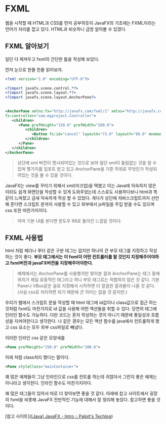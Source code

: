 # FXML

웹을 시작할 때 HTML과 CSS를 먼저 공부하듯이 JavaFX의 기초에는 FXML이라는 언어가 자리를 잡고 있다. HTML과 비슷하니 금방 알아볼 수 있겠다.

 

## FXML 알아보기

일단 다 제쳐두고 fxml의 간단한 틀을 작성해 보았다.

먼저 눈으로 한줄 한줄 읽어보자.

```xml
<?xml version="1.0" encoding="UTF-8"?>
 
<?import javafx.scene.control.*?>
<?import javafx.scene.layout.*?>
<?import javafx.scene.layout.AnchorPane?>
 
 
<AnchorPane xmlns:fx="http://javafx.com/fxml/1" xmlns="http://javafx.com/javafx/8"
fx:controller="com.myproject.Controller">
   <children>
      <Pane prefHeight="150.0" prefWidth="200.0">
         <children>
            <Button fx:id="cancel" layoutX="73.0" layoutY="89.0" mnemonicParsing="false" text="Button" />
         </children>
      </Pane>
   </children>
</AnchorPane>

```

> 상단에 xml 버전이 명시되어있는 것으로 보아 일단 xml이 틀림없는 것을 알 수 있며 몇가지를 임포트 받고 있고 AnchorPane을 기준 하위로 무엇인가 작성되어있는 것을 볼 수 있을 것이다. 



 JavaFX는 view를 꾸리기 위해서 xml(마크업)을 택했고 이는 Java에 익숙하지 않은 이라도 쉽게 화면단을 작성할 수 있게 도와주었는데 스스로도 사용하다보니 html과 똑같이 느껴졌고 금새 익숙하게 작성 할 수 있었다. 게다가 상단에 자바스크립트까지 선언해 준다면 스크립트 문까지 사용할 수 있고 외부에서 js파일을 주입 받을 수도 있으며 css 또한 마찬가지이다. 

> 아마 기본 UI를 본다면 윈도우 98로 돌아간 느낌일 것이다.



## FXML 사용법

html 처럼 헤더나 푸터 같은 구분 태그는 없지만 하나의 큰 부모 태그를 지정하고 작성하는 것이 좋다. **부모 태그에서는 이 fxml이 어떤 컨트롤러를 탈 것인지 지정해주어야하고 fxml버전과 javaFX버전을 지정해주어야한다.**



> 예제에서는 AnchorPane를 사용했지만 찾아본 결과 AnchorPane는 태그 중에 위치가 제일 유동적인 태그라고 하니 부모 태그로는 적합하지 않은 것 같다. 기본 Pane나 VBox같은 걸로 지정해서 시작하면 더 깔끔한 결과물이 나올 것 같다. (사실 css로 처리하면 되기 때문에 큰 의미는 없을 것 같지만.)  



우리가 웹에서 스크립트 문을 작성할 때 html 태그에 id값이나 class값으로 접근 하는 것처럼 fxml도 마찬가지로 id 값을 사용해 어떤 액션들을 취할 수 있다. 당연히 태그에 인라인 함수도 가능하다. 다만 코드는 혼자 작성하는 것이 아니기 때문에 통일성과 흐름성을 지켜야한다고 생각한다. 나 같은 경우는 모든 액션 함수를 java에서 컨트롤하게 했고 css 요소는 모두 외부 css파일로 빼냈다. 



이러한 인라인 css 같은 모양새를

```xml
<Pane prefHeight="150.0" prefWidth="200.0">
```

아래 처럼 class처리 했다는 말이다.

```xml
<Pane styleClass="mainContainer">
```

꽤 많은 예제들이 그냥 인라인으로 css를 컨트롤 하는데 귀찮아서 그런지 좋은 예제는 아니라고 생각한다. 인라인 함수도 마찬가지이다. 



꽤 많은 태그들이 있어서 따로 더 찾아보면 좋을 것 같다. 아래에 참고 사이트에서 굉장히 fxml을 비롯해 JavaFX 전반적인 기능에 대해서 잘 정리해 놓았다. 참고하면 좋을 것이다.

[참고 사이트]([[Java] JavaFX - Intro :: Palpit's Techlog](https://palpit.tistory.com/entry/Java-JavaFX-Intro?category=843239))
